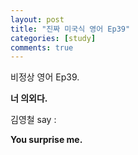 ```yaml
---
layout: post
title: "진짜 미국식 영어 Ep39"
categories: [study]
comments: true
---
```


비정상 영어 Ep39.

<b>너 의외다.</b>

김영철 say : 

<b>You surprise me.</b>
